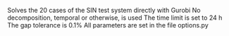 Solves the 20 cases of the SIN test system directly with Gurobi
No decomposition, temporal or otherwise, is used
The time limit is set to 24 h
The gap tolerance is 0.1%
All parameters are set in the file options.py